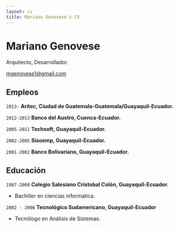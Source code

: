 ```yaml
---
layout: cv
title: Mariano Genovese's CV
---
```

# Mariano Genovese
Arquitecto, Desarrollador.

<div id="webaddress">
<a href="mgenovese1@gmail.com">mgenovese1@gmail.com</a>
</div>

## Empleos
`2013-`
__Aritec, Ciudad de Guatemala-Guatemala/Guayaquil-Ecuador.__

`2012-2013`
__Banco del Austro, Cuenca-Ecuador.__

`2005-2011`
__Techsoft, Guayaquil-Ecuador.__

`2002-2005`
__Sisoemp, Guayaquil-Ecuador.__

`2001-2002`
__Banco Bolivariano, Guayaquil-Ecuador.__

## Educación

`1987-2000`
__Colegio Salesiano Cristobal Colón, Guayaquil-Ecuador.__

- Bachiller en ciencias informatica.

`2002 - 2006`
__Tecnológico Sudamericano, Guayaquil-Ecuador__

- Tecnólogo en Análisis de Sistemas.


<!-- ### Footer

Last updated: Ene 2021 -->


